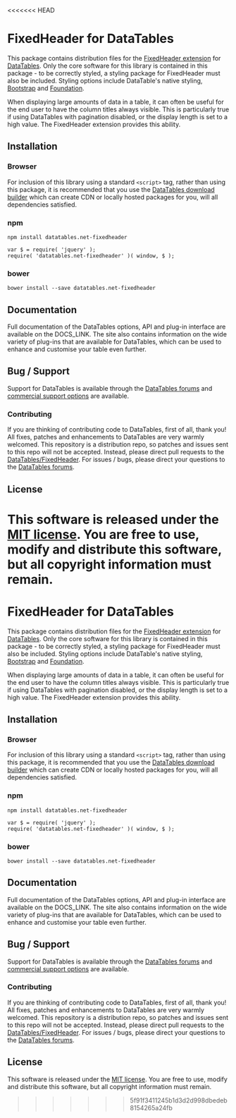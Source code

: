 <<<<<<< HEAD
# FixedHeader for DataTables 

This package contains distribution files for the [FixedHeader extension](https://datatables.net/extensions/fixedheader) for [DataTables](https://datatables.net/). Only the core software for this library is contained in this package - to be correctly styled, a styling package for FixedHeader must also be included. Styling options include DataTable's native styling, [Bootstrap](http://getboostrap.com) and [Foundation](http://foundation.zurb.com/).

When displaying large amounts of data in a table, it can often be useful for the end user to have the column titles always visible. This is particularly true if using DataTables with pagination disabled, or the display length is set to a high value. The FixedHeader extension provides this ability.


## Installation

### Browser

For inclusion of this library using a standard `<script>` tag, rather than using this package, it is recommended that you use the [DataTables download builder](//datatables.net/download) which can create CDN or locally hosted packages for you, will all dependencies satisfied.

### npm

```
npm install datatables.net-fixedheader
```

```
var $ = require( 'jquery' );
require( 'datatables.net-fixedheader' )( window, $ );
```

### bower

```
bower install --save datatables.net-fixedheader
```



## Documentation

Full documentation of the DataTables options, API and plug-in interface are available on the DOCS_LINK. The site also contains information on the wide variety of plug-ins that are available for DataTables, which can be used to enhance and customise your table even further.


## Bug / Support

Support for DataTables is available through the [DataTables forums](//datatables.net/forums) and [commercial support options](//datatables.net/support) are available.


### Contributing

If you are thinking of contributing code to DataTables, first of all, thank you! All fixes, patches and enhancements to DataTables are very warmly welcomed. This repository is a distribution repo, so patches and issues sent to this repo will not be accepted. Instead, please direct pull requests to the [DataTables/FixedHeader](http://github.com/DataTables/FixedHeader). For issues / bugs, please direct your questions to the [DataTables forums](//datatables.net/forums).


## License

This software is released under the [MIT license](//datatables.net/license). You are free to use, modify and distribute this software, but all copyright information must remain.
=======
# FixedHeader for DataTables 

This package contains distribution files for the [FixedHeader extension](https://datatables.net/extensions/fixedheader) for [DataTables](https://datatables.net/). Only the core software for this library is contained in this package - to be correctly styled, a styling package for FixedHeader must also be included. Styling options include DataTable's native styling, [Bootstrap](http://getboostrap.com) and [Foundation](http://foundation.zurb.com/).

When displaying large amounts of data in a table, it can often be useful for the end user to have the column titles always visible. This is particularly true if using DataTables with pagination disabled, or the display length is set to a high value. The FixedHeader extension provides this ability.


## Installation

### Browser

For inclusion of this library using a standard `<script>` tag, rather than using this package, it is recommended that you use the [DataTables download builder](//datatables.net/download) which can create CDN or locally hosted packages for you, will all dependencies satisfied.

### npm

```
npm install datatables.net-fixedheader
```

```
var $ = require( 'jquery' );
require( 'datatables.net-fixedheader' )( window, $ );
```

### bower

```
bower install --save datatables.net-fixedheader
```



## Documentation

Full documentation of the DataTables options, API and plug-in interface are available on the DOCS_LINK. The site also contains information on the wide variety of plug-ins that are available for DataTables, which can be used to enhance and customise your table even further.


## Bug / Support

Support for DataTables is available through the [DataTables forums](//datatables.net/forums) and [commercial support options](//datatables.net/support) are available.


### Contributing

If you are thinking of contributing code to DataTables, first of all, thank you! All fixes, patches and enhancements to DataTables are very warmly welcomed. This repository is a distribution repo, so patches and issues sent to this repo will not be accepted. Instead, please direct pull requests to the [DataTables/FixedHeader](http://github.com/DataTables/FixedHeader). For issues / bugs, please direct your questions to the [DataTables forums](//datatables.net/forums).


## License

This software is released under the [MIT license](//datatables.net/license). You are free to use, modify and distribute this software, but all copyright information must remain.
>>>>>>> 5f91f3411245b1d3d2d998dbedeb8154265a24fb
